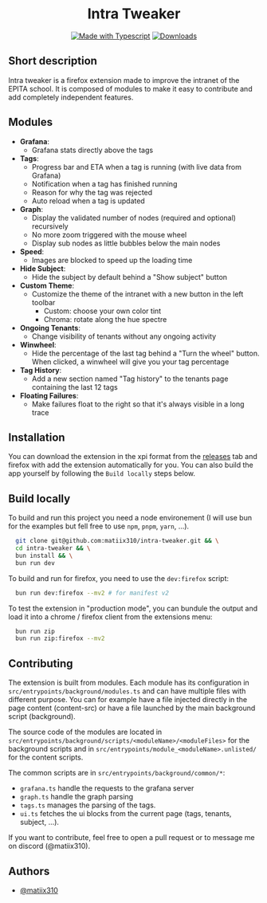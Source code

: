 
<h1 align="center">
  Intra Tweaker
</h1>


<div align="center">
    
[![Made with Typescript](https://badgen.net/badge/Made%20with/typescript)](https://www.typescriptlang.org/)
[![Downloads](https://badgen.net/badge/Download/latest/green?icon=github)](https://github.com/matiix310/intra-tweaker/releases)

</div>

## Short description
Intra tweaker is a firefox extension made to improve the intranet of the EPITA school. It is composed of modules to make it easy to contribute and add completely independent features.

## Modules

- **Grafana**:
    - Grafana stats directly above the tags
- **Tags**:
    - Progress bar and ETA when a tag is running (with live data from Grafana)
    - Notification when a tag has finished running
    - Reason for why the tag was rejected
    - Auto reload when a tag is updated
- **Graph**:
    - Display the validated number of nodes (required and optional) recursively
    - No more zoom triggered with the mouse wheel
    - Display sub nodes as little bubbles below the main nodes
- **Speed**:
    - Images are blocked to speed up the loading time
- **Hide Subject**:
    - Hide the subject by default behind a "Show subject" button
- **Custom Theme**:
    - Customize the theme of the intranet with a new button in the left toolbar
        - Custom: choose your own color tint
        - Chroma: rotate along the hue spectre
- **Ongoing Tenants**:
    - Change visibility of tenants without any ongoing activity
- **Winwheel**:
    - Hide the percentage of the last tag behind a "Turn the wheel" button. When clicked, a winwheel will give you your tag percentage
- **Tag History**:
    - Add a new section named "Tag history" to the tenants page containing the last 12 tags
- **Floating Failures**:
    - Make failures float to the right so that it's always visible in a long trace

## Installation

You can download the extension in the xpi format from the [releases](https://github.com/matiix310/intra-tweaker/releases/) tab and firefox with add the extension automatically for you. You can also build the app yourself by following the `Build locally` steps below.
## Build locally

To build and run this project you need a node environement (I will use bun for the examples but fell free to use `npm`, `pnpm`, `yarn`, ...).

```sh
  git clone git@github.com:matiix310/intra-tweaker.git && \
  cd intra-tweaker && \
  bun install && \
  bun run dev
```

To build and run for firefox, you need to use the `dev:firefox` script:

```sh
  bun run dev:firefox --mv2 # for manifest v2
```

To test the extension in "production mode", you can bundule the output and load it into a chrome / firefox client from the extensions menu:

```sh
  bun run zip
  bun run zip:firefox --mv2
```

## Contributing

The extension is built from modules. Each module has its configuration in `src/entrypoints/background/modules.ts` and can have multiple files with different purpose. 
You can for example have a file injected directly in the page content (content-src) or have a file launched by the main background script (background).

The source code of the modules are located in `src/entrypoints/background/scripts/<moduleName>/<moduleFiles>` for the background scripts and in `src/entrypoints/module_<moduleName>.unlisted/` for the content scripts.

The common scripts are in `src/entrypoints/background/common/*`:
- `grafana.ts` handle the requests to the grafana server
- `graph.ts` handle the graph parsing
- `tags.ts` manages the parsing of the tags.
- `ui.ts` fetches the ui blocks from the current page (tags, tenants, subject, ...).

If you want to contribute, feel free to open a pull request or to message me on discord (@matiix310).
## Authors

- [@matiix310](https://matiix310.dev)

